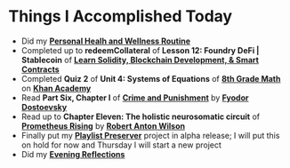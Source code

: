 # Things I Accomplished Today

- Did my **[Personal Healh and Wellness Routine](../../routines/2024/personal-health-and-wellness-routine-2024-week-12.md)**
- Completed up to **redeemCollateral** of **Lesson 12: Foundry DeFi | Stablecoin** of **[Learn Solidity, Blockchain Development, & Smart Contracts](https://www.youtube.com/watch?v=umepbfKp5rI)**
- Completed **Quiz 2** of **Unit 4: Systems of Equations** of **[8th Grade Math](https://www.khanacademy.org/math/cc-eighth-grade-math)** on **[Khan Academy](https://www.khanacademy.org)**
- Read **Part Six, Chapter I** of **[Crime and Punishment](https://www.goodreads.com/book/show/7144.Crime_and_Punishment)** by **[Fyodor Dostoevsky](https://www.goodreads.com/author/show/3137322.Fyodor_Dostoevsky)**
- Read up to **Chapter Eleven: The holistic neurosomatic circuit** of **[Prometheus Rising](https://www.goodreads.com/book/show/28597.Prometheus_Rising)** by **[Robert Anton Wilson](https://www.goodreads.com/author/show/2918.Robert_Anton_Wilson)**
- Finally put my **[Playlist Preserver](https://github.com/evorhard/Playlist-Preserver)** project in alpha release; I will put this on hold for now and Thursday I will start a new project
- Did my **[Evening Reflections](../../routines/evening-reflections.md)**
